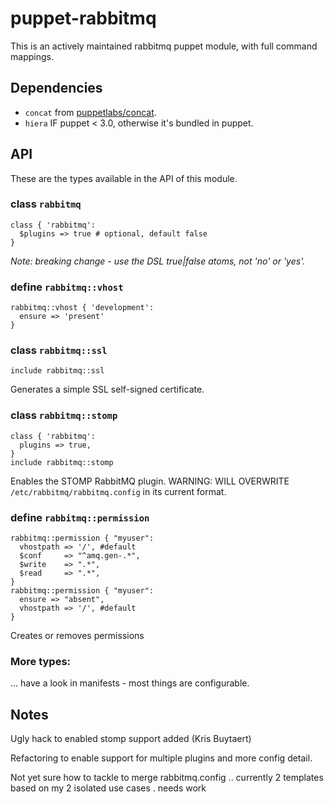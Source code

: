 puppet-rabbitmq
===============

This is an actively maintained rabbitmq puppet module, with full command
mappings.

## Dependencies

 * `concat` from [puppetlabs/concat](git://github.com/ripienaar/puppet-concat.git).
 * `hiera` IF puppet < 3.0, otherwise it's bundled in puppet.

## API

These are the types available in the API of this module.

### class `rabbitmq`

```puppet
class { 'rabbitmq':
  $plugins => true # optional, default false
}
```

*Note: breaking change - use the DSL true|false atoms, not 'no' or 'yes'.*

### define `rabbitmq::vhost`

```puppet
rabbitmq::vhost { 'development':
  ensure => 'present'
}
```

### class `rabbitmq::ssl`

```puppet
include rabbitmq::ssl
```

Generates a simple SSL self-signed certificate.

### class `rabbitmq::stomp`

```puppet
class { 'rabbitmq':
  plugins => true,
}
include rabbitmq::stomp
```

Enables the STOMP RabbitMQ plugin. 
WARNING: WILL OVERWRITE `/etc/rabbitmq/rabbitmq.config` in its current format.

### define `rabbitmq::permission`

```puppet
rabbitmq::permission { "myuser":
  vhostpath => '/', #default
  $conf     => "^amq.gen-.*",
  $write    => ".*",
  $read     => ".*",
}
rabbitmq::permission { "myuser":
  ensure => "absent",
  vhostpath => '/', #default
}
```

Creates or removes permissions


### More types:
... have a look in manifests - most things are configurable.

## Notes

Ugly hack to enabled stomp support added (Kris Buytaert)

Refactoring to enable support for multiple plugins and more config detail.

Not yet sure how to tackle to merge rabbitmq.config .. currently 2 templates
based on my 2 isolated use cases .  needs work 
